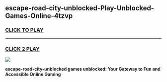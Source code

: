
## escape-road-city-unblocked-Play-Unblocked-Games-Online-4tzvp
<h3>
<a href="https://premium76.site?title=escape-road-city-unblocked&ref=25A">CLICK TO PLAY</a></h3>
<hr>

<h3>
<a href="https://premium76.site?title=escape-road-city-unblocked&ref=25A">CLICK 2 PLAY</a>
  
</h3>

<a href="https://premium76.site?title=escape-road-city-unblocked&ref=25A"><img src="https://clearcache.store/games.png"></a>


**escape-road-city-unblocked games unblocked: Your Gateway to Fun and Accessible Online Gaming**
